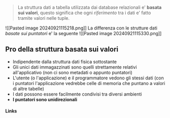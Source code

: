 >La struttura dati a tabella utilizzata dai database relazionali e' **basata sui valori**, questo significa che ogni *riferimento* tra i dati e' fatto tramite valori nelle tuple.

![[Pasted image 20240921115218.png]]
La differenza con le strutture dati *basate sui puntatori* e' la seguente
![[Pasted image 20240921115330.png]]
## Pro della struttura basata sui valori
- Indipendente dalla struttura dati fisica sottostante
- Gli unici dati immagazzinati sono quelli strettamente relativi all'applicativo (non ci sono metadati o appunto puntatori)
- L'utente (o l'applicazione) e il programmatore vedono gli stessi dati (con i puntatori l'applicazione vedrebbe celle di memoria che puntano a valori di altre tabelle)
- I dati possono essere facilmente condivisi tra diversi ambienti
- **I puntatori sono unidirezionali**

#### Links